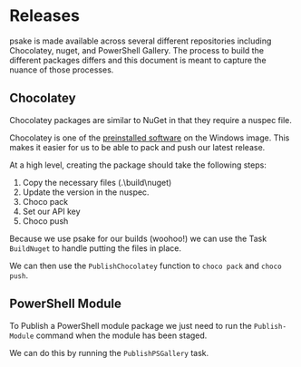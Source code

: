 # Releases

psake is made available across several different repositories including
Chocolatey, nuget, and PowerShell Gallery. The process to build the different
packages differs and this document is meant to capture the nuance of those
processes.

## Chocolatey

Chocolatey packages are similar to NuGet in that they require a nuspec file.

Chocolatey is one of the
[preinstalled software](https://github.com/actions/runner-images/blob/main/images/windows/Windows2022-Readme.md#installed-software)
on the Windows image. This makes it easier for us to be able to pack and push
our latest release.

At a high level, creating the package should take the following steps:

1. Copy the necessary files (.\build\nuget)
2. Update the version in the nuspec.
3. Choco pack
4. Set our API key
5. Choco push

Because we use psake for our builds (woohoo!) we can use the Task `BuildNuget`
to handle putting the files in place.

We can then use the `PublishChocolatey` function to `choco pack` and
`choco push`.

## PowerShell Module

To Publish a PowerShell module package we just need to run the `Publish-Module`
command when the module has been staged.

We can do this by running the `PublishPSGallery` task.
